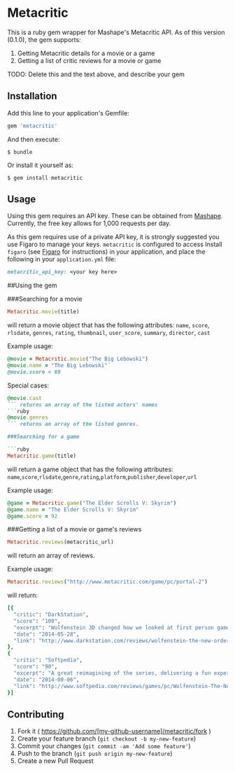 # Metacritic

This is a ruby gem wrapper for Mashape's Metacritic API. As of this version (0.1.0), the gem supports:

1. Getting Metacritic details for a movie or a game
2. Getting a list of critic reviews for a movie or game

TODO: Delete this and the text above, and describe your gem

## Installation

Add this line to your application's Gemfile:

```ruby
gem 'metacritic'
```

And then execute:

    $ bundle

Or install it yourself as:

    $ gem install metacritic

## Usage

Using this gem requires an API key. These can be obtained from [Mashape](https://www.mashape.com/byroredux/metacritic). Currently, the free key allows for 1,000 requests per day.

As this gem requires use of a private API key, it is strongly suggested you use Figaro to manage your keys. `metacritic` is configured to access Install `figaro` (see [Figaro](https://github.com/laserlemon/figaro) for instructions) in your application, and place the following in your `application.yml` file:

```ruby
metacritic_api_key: <your key here>
```

##Using the gem

###Searching for a movie

```ruby 
Metacritic.movie(title)
``` 
will return a movie object that has the following attributes:
  `name`, `score`, `rlsdate`, `genres`, `rating`, `thumbnail`, `user_score`, `summary`, `director`, `cast`

Example usage:

```ruby
@movie = Metacritic.movie("The Big Lebowski")
@movie.name = "The Big Lebowski"`
@movie.score = 69
```
Special cases:
```ruby 
@movie.cast
``` returns an array of the listed actors' names
```ruby 
@movie.genres
``` returns an array of the listed genres.

###Searching for a game

```ruby 
Metacritic.game(title)
``` 
will return a game object that has the following attributes:
`name`,`score`,`rlsdate`,`genre`,`rating`,`platform`,`publisher`,`developer`,`url`

Example usage:

```ruby
@game = Metacritic.game("The Elder Scrolls V: Skyrim")
@game.name = "The Elder Scrolls V: Skyrim"
@game.score = 92
```

###Getting a list of a movie or game's reviews

```ruby 
Metacritic.reviews(metacritic_url)
``` 
will return an array of reviews. 

Example usage: 
```ruby 
Metacritic.reviews("http://www.metacritic.com/game/pc/portal-2")
``` 
will return:
```ruby 
[{
  "critic": "DarkStation",
  "score": "100",
  "excerpt": "Wolfenstein 3D changed how we looked at first person games in 1992 and The New Order, while not as big of a step, may be just as important of one for the future of the genre.",
  "date": "2014-05-28",
  "link": "http://www.darkstation.com/reviews/wolfenstein-the-new-order/"
},
{
  "critic": "Softpedia",
  "score": "90",
  "excerpt": "A great reimagining of the series, delivering a fun experience to shooter fans, while bringing a good story and some solid mechanics that feel fresh but still know the roots of the franchise.",
  "date": "2014-08-06",
  "link": "http://www.softpedia.com/reviews/games/pc/Wolfenstein-The-New-Order-Review-447123.shtml"
}]
```

## Contributing

1. Fork it ( https://github.com/[my-github-username]/metacritic/fork )
2. Create your feature branch (`git checkout -b my-new-feature`)
3. Commit your changes (`git commit -am 'Add some feature'`)
4. Push to the branch (`git push origin my-new-feature`)
5. Create a new Pull Request
